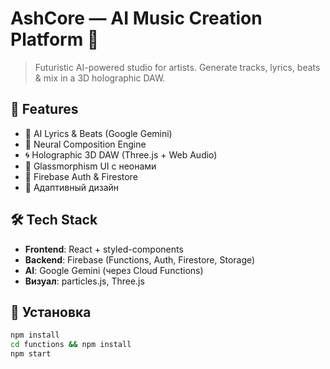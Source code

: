 # AshCore — AI Music Creation Platform 🎵

> Futuristic AI-powered studio for artists. Generate tracks, lyrics, beats & mix in a 3D holographic DAW.

## 🌟 Features
- 🤖 AI Lyrics & Beats (Google Gemini)
- 🧠 Neural Composition Engine
- 🌀 Holographic 3D DAW (Three.js + Web Audio)
- 🎨 Glassmorphism UI с неонами
- 🔐 Firebase Auth & Firestore
- 📱 Адаптивный дизайн

## 🛠 Tech Stack
- **Frontend**: React + styled-components
- **Backend**: Firebase (Functions, Auth, Firestore, Storage)
- **AI**: Google Gemini (через Cloud Functions)
- **Визуал**: particles.js, Three.js

## 🚀 Установка

```bash
npm install
cd functions && npm install
npm start